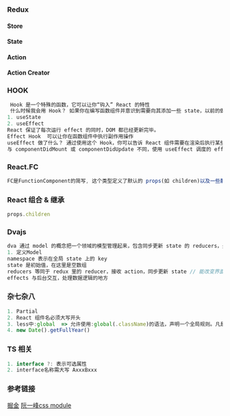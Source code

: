 ### Redux

#### Store

#### State

#### Action

#### Action Creator

### HOOK

```js
 Hook 是一个特殊的函数，它可以让你“钩入” React 的特性
 什么时候我会用 Hook？ 如果你在编写函数组件并意识到需要向其添加一些 state，以前的做法是必须将其转化为 class。现在你可以在现有的函数组件中使用 Hook。
1. useState
2. useEffect
React 保证了每次运行 effect 的同时，DOM 都已经更新完毕。
Effect Hook  可以让你在函数组件中执行副作用操作
useEffect 做了什么？ 通过使用这个 Hook，你可以告诉 React 组件需要在渲染后执行某些操作。
与 componentDidMount 或 componentDidUpdate 不同，使用 useEffect 调度的 effect 不会阻塞浏览器更新屏幕，这让你的应用看起来响应更快。
```

### React.FC

```js
FC是FunctionComponent的简写, 这个类型定义了默认的 props(如 children)以及一些静态属性(如 defaultProps)
```

### React 组合 & 继承

```js
props.children
```

### Dvajs

```js
dva 通过 model 的概念把一个领域的模型管理起来，包含同步更新 state 的 reducers，处理异步逻辑的 effects，订阅数据源的 subscriptions 。
1. 定义Model
namespace 表示在全局 state 上的 key
state 是初始值，在这里是空数组
reducers 等同于 redux 里的 reducer，接收 action，同步更新 state // 能改变界面的action应该放这里,这里按官方意思不应该做数据处理，只是用来return state 从而改变界面
effects 与后台交互，处理数据逻辑的地方
```



### 杂七杂八

```js
1. Partial
2. React 组件名必须大写开头
3. less中:global  => 允许使用:global(.className)的语法，声明一个全局规则。凡是这样声明的class，都不会被编译成哈希字符串。
4. new Date().getFullYear()
```



### TS 相关

```js
1. interface ?: 表示可选属性
2. interface名称需大写 AxxxBxxx
```



### 参考链接

[掘金](https://juejin.im/post/5cd7f2c4e51d453a7d63b715)
[阮一峰css module](http://www.ruanyifeng.com/blog/2016/06/css_modules.html)

